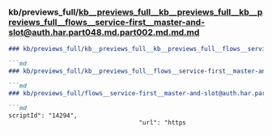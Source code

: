### kb/previews_full/kb__previews_full__kb__previews_full__kb__previews_full__flows__service-first__master-and-slot@auth.har.part048.md.part002.md.md.md

```md
### kb/previews_full/kb__previews_full__kb__previews_full__flows__service-first__master-and-slot@auth.har.part048.md.part002.md.md

```md
### kb/previews_full/kb__previews_full__flows__service-first__master-and-slot@auth.har.part048.md.part002.md

```md
### kb/previews_full/flows__service-first__master-and-slot@auth.har.part048.md (part 002)

```md
scriptId": "14294",
                                    "url": "https
```

```

```

```

```
